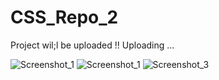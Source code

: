 # CSS_Repo_2

Project wil;l be uploaded !! Uploading ...

![Screenshot_1](https://user-images.githubusercontent.com/65014749/86843404-1f54de00-c0c4-11ea-8075-eefae6f97001.png)
![Screenshot_1](https://user-images.githubusercontent.com/65014749/86843417-22e86500-c0c4-11ea-8ebd-f65008572a7d.png)
![Screenshot_3](https://user-images.githubusercontent.com/65014749/86843423-267bec00-c0c4-11ea-9081-7eac080d7777.png)
